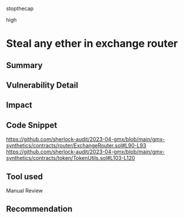 stopthecap

high

# Steal any ether in exchange router

## Summary

## Vulnerability Detail

## Impact

## Code Snippet
https://github.com/sherlock-audit/2023-04-gmx/blob/main/gmx-synthetics/contracts/router/ExchangeRouter.sol#L90-L93
https://github.com/sherlock-audit/2023-04-gmx/blob/main/gmx-synthetics/contracts/token/TokenUtils.sol#L103-L120

## Tool used

Manual Review

## Recommendation
